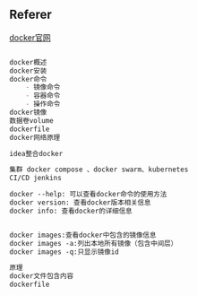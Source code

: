 ## Referer

[docker官网](https://www.docker.com/)

```markdown

docker概述
docker安装
docker命令
	- 镜像命令
	- 容器命令
	- 操作命令
docker镜像
数据卷volume
dockerfile
docker网络原理

idea整合docker

集群 docker compose 、docker swarm、kubernetes
CI/CD jenkins

docker --help: 可以查看docker命令的使用方法
docker version: 查看docker版本相关信息
docker info: 查看docker的详细信息


docker images:查看docker中包含的镜像信息
docker images -a:列出本地所有镜像（包含中间层）
docker images -q:只显示镜像id

原理
docker文件包含内容
dockerfile


```



